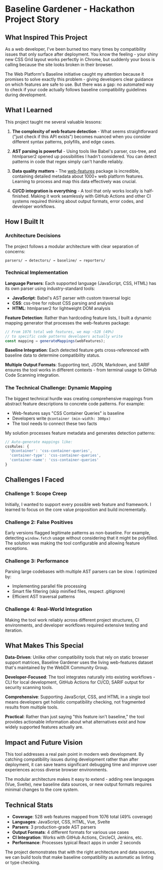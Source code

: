 # Baseline Gardener - Hackathon Project Story

## What Inspired This Project

As a web developer, I've been burned too many times by compatibility issues that only surface after deployment. You know the feeling - your shiny new CSS Grid layout works perfectly in Chrome, but suddenly your boss is calling because the site looks broken in their browser.

The Web Platform's Baseline initiative caught my attention because it promises to solve exactly this problem - giving developers clear guidance on which features are safe to use. But there was a gap: no automated way to check if your code actually follows baseline compatibility guidelines during development.

## What I Learned

This project taught me several valuable lessons:

1. **The complexity of web feature detection** - What seems straightforward ("just check if this API exists") becomes nuanced when you consider different syntax patterns, polyfills, and edge cases.

2. **AST parsing is powerful** - Using tools like Babel's parser, css-tree, and htmlparser2 opened up possibilities I hadn't considered. You can detect patterns in code that regex simply can't handle reliably.

3. **Data quality matters** - The [web-features](https://www.npmjs.com/package/web-features) package is incredible, containing detailed metadata about 1000+ web platform features. Learning to process and map this data effectively was crucial.

4. **CI/CD integration is everything** - A tool that only works locally is half-finished. Making it work seamlessly with GitHub Actions and other CI systems required thinking about output formats, error codes, and developer workflows.

## How I Built It

### Architecture Decisions

The project follows a modular architecture with clear separation of concerns:

```
parsers/ → detectors/ → baseline/ → reporters/
```

### Technical Implementation

**Language Parsers**: Each supported language (JavaScript, CSS, HTML) has its own parser using industry-standard tools:
- **JavaScript**: Babel's AST parser with custom traversal logic
- **CSS**: css-tree for robust CSS parsing and analysis  
- **HTML**: htmlparser2 for lightweight DOM analysis

**Feature Detection**: Rather than hardcoding feature lists, I built a dynamic mapping generator that processes the web-features package:

```javascript
// From 1076 total web features, we map ~528 (49%) 
// to specific code patterns developers actually write
const mapping = generateMappings(webFeatures);
```

**Baseline Integration**: Each detected feature gets cross-referenced with baseline data to determine compatibility status.

**Multiple Output Formats**: Supporting text, JSON, Markdown, and SARIF ensures the tool works in different contexts - from terminal usage to GitHub Code Scanning integration.

### The Technical Challenge: Dynamic Mapping

The biggest technical hurdle was creating comprehensive mappings from abstract feature descriptions to concrete code patterns. For example:

- Web-features says "CSS Container Queries" is baseline
- Developers write `@container (min-width: 300px)` 
- The tool needs to connect these two facts

My solution processes feature metadata and generates detection patterns:

```typescript
// Auto-generate mappings like:
cssRules: {
  '@container': 'css-container-queries',
  'container-type': 'css-container-queries',
  'container-name': 'css-container-queries'
}
```

## Challenges I Faced

### Challenge 1: Scope Creep
Initially, I wanted to support every possible web feature and framework. I learned to focus on the core value proposition and build incrementally.

### Challenge 2: False Positives
Early versions flagged legitimate patterns as non-baseline. For example, detecting `window.fetch` usage without considering that it might be polyfilled. The solution was making the tool configurable and allowing feature exceptions.

### Challenge 3: Performance
Parsing large codebases with multiple AST parsers can be slow. I optimized by:
- Implementing parallel file processing
- Smart file filtering (skip minified files, respect .gitignore)
- Efficient AST traversal patterns

### Challenge 4: Real-World Integration
Making the tool work reliably across different project structures, CI environments, and developer workflows required extensive testing and iteration.

## What Makes This Special

**Data-Driven**: Unlike other compatibility tools that rely on static browser support matrices, Baseline Gardener uses the living web-features dataset that's maintained by the WebDX Community Group.

**Developer-Focused**: The tool integrates naturally into existing workflows - CLI for local development, GitHub Actions for CI/CD, SARIF output for security scanning tools.

**Comprehensive**: Supporting JavaScript, CSS, and HTML in a single tool means developers get holistic compatibility checking, not fragmented results from multiple tools.

**Practical**: Rather than just saying "this feature isn't baseline," the tool provides actionable information about what alternatives exist and how widely supported features actually are.

## Impact and Future Vision

This tool addresses a real pain point in modern web development. By catching compatibility issues during development rather than after deployment, it can save teams significant debugging time and improve user experiences across diverse browser environments.

The modular architecture makes it easy to extend - adding new languages (Vue, Svelte), new baseline data sources, or new output formats requires minimal changes to the core system.

## Technical Stats

- **Coverage**: 528 web features mapped from 1076 total (49% coverage)
- **Languages**: JavaScript, CSS, HTML, Vue, Svelte
- **Parsers**: 3 production-grade AST parsers
- **Output Formats**: 4 different formats for various use cases
- **CI Integration**: Works with GitHub Actions, CircleCI, Jenkins, etc.
- **Performance**: Processes typical React apps in under 2 seconds

The project demonstrates that with the right architecture and data sources, we can build tools that make baseline compatibility as automatic as linting or type checking.